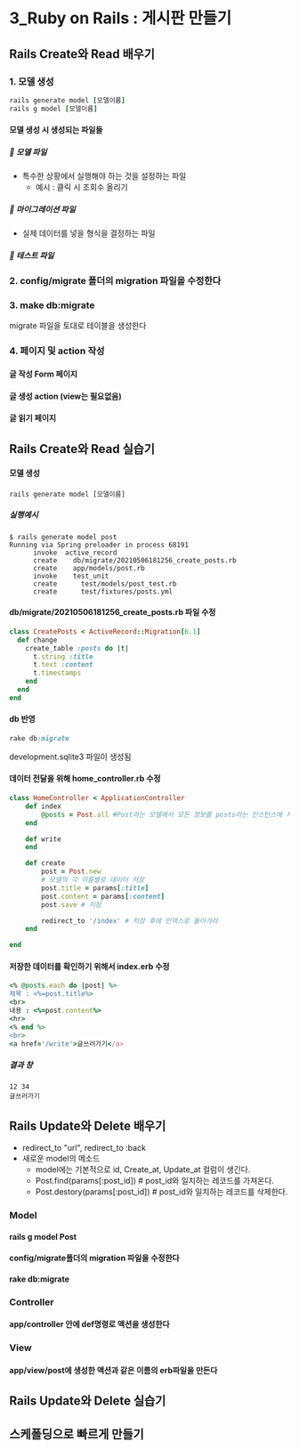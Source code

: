 # 3_Ruby on Rails : 게시판 만들기

## Rails Create와 Read 배우기
### 1. 모델 생성
``` ruby
rails generate model [모델이름]
rails g model [모델이름]
```
#### 모델 생성 시 생성되는 파일들
##### 🔆 모델 파일
- 특수한 상황에서 실행해야 하는 것을 설정하는 파일
    - 예시 : 클릭 시 조회수 올리기
##### 🔆 마이그레이션 파일 
- 실제 데이터를 넣을 형식을 결정하는 파일
##### 🔆 테스트 파일

### 2. config/migrate 폴더의 migration 파일을 수정한다

### 3. make db:migrate
migrate 파일을 토대로 테이블을 생성한다

### 4. 페이지 및 action 작성
#### 글 작성 Form 페이지
#### 글 생성 action (view는 필요없음)
#### 글 읽기 페이지

## Rails Create와 Read 실습기
#### 모델 생성
```rails generate model [모델이름]```
##### 실행예시
``` text
$ rails generate model post
Running via Spring preloader in process 68191
      invoke  active_record
      create    db/migrate/20210506181256_create_posts.rb
      create    app/models/post.rb
      invoke    test_unit
      create      test/models/post_test.rb
      create      test/fixtures/posts.yml
```
#### db/migrate/20210506181256_create_posts.rb 파일 수정
``` ruby
class CreatePosts < ActiveRecord::Migration[6.1]
  def change
    create_table :posts do |t|
      t.string :title
      t.text :content
      t.timestamps
    end
  end
end
```

#### db 반영
``` ruby
rake db:migrate
```
development.sqlite3 파일이 생성됨

#### 데이터 전달을 위해 home_controller.rb 수정
``` ruby
class HomeController < ApplicationController
    def index
        @posts = Post.all #Post라는 모델에서 모든 정보를 posts라는 인스턴스에 저장해라
    end

    def write
    end

    def create
        post = Post.new
        # 모델의 각 이름별로 데이터 저장
        post.title = params[:title] 
        post.content = params[:content]
        post.save # 저장

        redirect_to '/index' # 저장 후에 인덱스로 돌아가라
    end

end

```

#### 저장한 데이터를 확인하기 위해서 index.erb 수정
``` ruby
<% @posts.each do |post| %>
제목 : <%=post.title%> 
<br>
내용 : <%=post.content%>
<hr>
<% end %>
<br>
<a href='/write'>글쓰러가기</a>
```
##### 결과 창
``` text
12 34
글쓰러가기
```

## Rails Update와 Delete 배우기
- redirect_to "url", redirect_to :back
- 새로운 model의 메소드
    - model에는 기본적으로 id, Create_at, Update_at 컬럼이 생긴다.
    - Post.find(params[:post_id]) # post_id와 일치하는 레코드를 가져온다.
    - Post.destory(params[:post_id]) # post_id와 일치하는 레코드를 삭제한다.
### Model
#### rails g model Post
#### config/migrate폴더의 migration 파일을 수정한다
#### rake db:migrate

### Controller
#### app/controller 안에 def명령로 액션을 생성한다

### View
#### app/view/post에 생성한 액션과 같은 이름의 erb파일을 만든다

## Rails Update와 Delete 실습기


## 스케폴딩으로 빠르게 만들기
